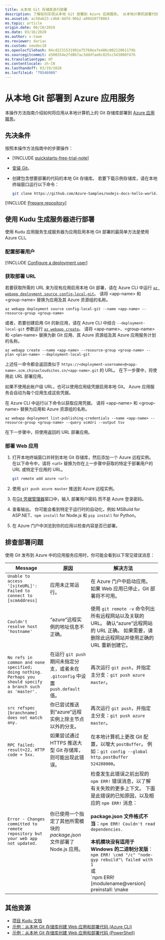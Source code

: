 ```yaml
---
title: 从本地 Git 存储库进行部署
description: 了解如何实现从本地 Git 部署到 Azure 应用服务。 从本地计算机部署代码的最简单方法之一。
ms.assetid: ac50a623-c4b8-4dfd-96b2-a09420770063
ms.topic: article
origin.date: 06/18/2019
ms.date: 03/16/2020
ms.author: v-tawe
ms.reviewer: dariac
ms.custom: seodec18
ms.openlocfilehash: 04cd2231531991e75760eafe486c8021206117db
ms.sourcegitcommit: e500354e2fd8b7ac3dddfae0c825cc543080f476
ms.translationtype: HT
ms.contentlocale: zh-CN
ms.lasthandoff: 03/19/2020
ms.locfileid: "79546980"
---
```

# <a name="local-git-deployment-to-azure-app-service"></a>从本地 Git 部署到 Azure 应用服务

本操作方法指南介绍如何将应用从本地计算机上的 Git 存储库部署到 [Azure 应用服务](overview.md)。

## <a name="prerequisites"></a>先决条件

按照本操作方法指南中的步骤操作：

- [!INCLUDE [quickstarts-free-trial-note](../../includes/quickstarts-free-trial-note.md)]
  
- [安装 Git](https://www.git-scm.com/downloads)。
  
- 创建包含想要部署的代码的本地 Git 存储库。 若要下载示例存储库，请在本地终端窗口运行以下命令：
  
  ```bash
  git clone https://github.com/Azure-Samples/nodejs-docs-hello-world.git
  ```

[!INCLUDE [Prepare repository](../../includes/app-service-deploy-prepare-repo.md)]

<!-- [!INCLUDE [cloud-shell-try-it.md](../../includes/cloud-shell-try-it.md)] -->

## <a name="deploy-with-kudu-build-server"></a>使用 Kudu 生成服务器进行部署

使用 Kudu 应用服务生成服务器为应用启用本地 Git 部署的最简单方法是使用 Azure CLI。 

### <a name="configure-a-deployment-user"></a>配置部署用户

[!INCLUDE [Configure a deployment user](../../includes/configure-deployment-user-no-h.md)]

### <a name="get-the-deployment-url"></a>获取部署 URL

若要获取所需的 URL 来为现有应用启用本地 Git 部署，请在 Azure CLI 中运行 [`az webapp deployment source config-local-git`](/cli/webapp/deployment/source?view=azure-cli-latest#az-webapp-deployment-source-config-local-git)。 请将 \<app-name> 和 \<group-name> 替换为应用及其 Azure 资源组的名称。

```azurecli
az webapp deployment source config-local-git --name <app-name> --resource-group <group-name>
```
<!-- > [!NOTE] -->
<!-- > If you are using a linux app-service-plan, you need to add this parameter: --runtime python|3.7 -->


或者，若要创建启用 Git 的新应用，请在 Azure CLI 中结合 `--deployment-local-git` 参数运行 [`az webapp create`](/cli/webapp?view=azure-cli-latest#az-webapp-create)。 请将 \<app-name>、\<group-name> 和 \<plan-name> 替换为新 Git 应用、其 Azure 资源组及其 Azure 应用服务计划的名称。

```azurecli
az webapp create --name <app-name> --resource-group <group-name> --plan <plan-name> --deployment-local-git
```

上述任一命令都会返回类似于 `https://<deployment-username>@<app-name>.scm.chinacloudsites.cn/<app-name>.git` 的 URL。 在下一步骤中，将使用此 URL 部署应用。

如果不使用此帐户级 URL，也可以使用应用级凭据启用本地 Git。 Azure 应用服务会自动为每个应用生成这些凭据。 

在 Azure CLI 中运行以下命令以获取应用凭据。 请将 \<app-name> 和 \<group-name> 替换为应用和 Azure 资源组的名称。

```azurecli
az webapp deployment list-publishing-credentials --name <app-name> --resource-group <group-name> --query scmUri --output tsv
```

在下一步骤中，将使用返回的 URL 部署应用。

### <a name="deploy-the-web-app"></a>部署 Web 应用

1. 打开本地终端窗口并转到本地 Git 存储库，然后添加一个 Azure 远程实例。 在以下命令中，请将 \<url> 替换为你在上一步骤中获取的特定于部署用户的 URL 或特定于应用的 URL。
   
   ```bash
   git remote add azure <url>
   ```
   
1. 使用 `git push azure master` 推送到 Azure 远程实例。 
   
1. 在[Git 凭据管理器](#configure-a-deployment-user)窗口中，输入 部署用户密码 而不是 Azure 登录密码。 
   
1. 查看输出。 你可能会看到特定于运行时的自动化，例如 MSBuild for ASP.NET、`npm install` for Node.js 和 `pip install` for Python。 
   
1. 在 Azure 门户中浏览到你的应用以检查内容是否已部署。

<!-- ## Deploy with Azure Pipelines builds -->

## <a name="troubleshoot-deployment"></a>排查部署问题

使用 Git 发布到 Azure 中的应用服务应用时，你可能会看到以下常见错误消息：

|Message|原因|解决方法
---|---|---|
|`Unable to access '[siteURL]': Failed to connect to [scmAddress]`|应用未正常运行。|在 Azure 门户中启动应用。 如果 Web 应用已停止，Git 部署将不可用。|
|`Couldn't resolve host 'hostname'`|“azure”远程实例的地址信息不正确。|使用 `git remote -v` 命令列出所有远程网站以及关联的 URL。 确认“azure”远程网站的 URL 正确。 如果需要，请删除此远程网站并使用正确的 URL 重新创建它。|
|`No refs in common and none specified; doing nothing. Perhaps you should specify a branch such as 'master'.`|在运行 `git push` 期间未指定分支，或者未在 `.gitconfig` 中设置 `push.default` 值。|再次运行 `git push`，并指定主分支：`git push azure master`。|
|`src refspec [branchname] does not match any.`|你已尝试推送到“azure”远程实例上除主节点以外的分支。|再次运行 `git push`，并指定主分支：`git push azure master`。|
|`RPC failed; result=22, HTTP code = 5xx.`|如果尝试通过 HTTPS 推送大型 Git 存储库，则可能出现此错误。|在本地计算机上更改 Git 配置，以增大 `postBuffer`。 例如：`git config --global http.postBuffer 524288000`。|
|`Error - Changes committed to remote repository but your web app not updated.`|你已使用一个指定了其他所需模块的 _package.json_ 文件部署了 Node.js 应用。|检查发生此错误之前出现的 `npm ERR!` 错误消息，以了解有关失败的更多上下文。 下面是此错误的已知原因，以及相应的 `npm ERR!` 消息：<br /><br />**package.json 文件格式不当**：`npm ERR! Couldn't read dependencies.`<br /><br />**本机模块没有适用于 Windows 的二进制分发版**：<br />`npm ERR! \cmd "/c" "node-gyp rebuild"\ failed with 1` <br />或 <br />`npm ERR! [modulename@version] preinstall: \make || gmake\ `|

## <a name="additional-resources"></a>其他资源

- [项目 Kudu 文档](https://github.com/projectkudu/kudu/wiki)
- [示例：从本地 Git 存储库创建 Web 应用和部署代码 (Azure CLI)](./scripts/cli-deploy-local-git.md?toc=%2fcli%2fazure%2ftoc.json)
- [示例：从本地 Git 存储库创建 Web 应用和部署代码 (PowerShell)](./scripts/powershell-deploy-local-git.md?toc=%2fpowershell%2fmodule%2ftoc.json)
